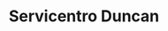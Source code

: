 ---
title: "Servicentro Duncan"
url: /caracas/servicentro-duncan-av-sur-altamira/
shop: piezas de automóviles
---